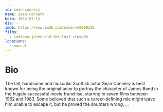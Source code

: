 ```yaml
---
id: sean-connery
name: Sean Connery
born: 1942-07-13
die: -
imdb: https://www.imdb.com/name/nm0000125
films:
  - indiana-jones-and-the-last-crusade
locations:
  - monsul
---
```


# Bio

The tall, handsome and muscular Scottish actor Sean Connery is best known for
being the original actor to portray the character of James Bond in the hugely
successful movie franchise, starring in seven films between 1962 and 1983. Some
believed that such a career-defining role might leave him unable to escape it,
but he proved the doubters wrong, ...

